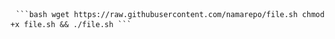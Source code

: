 <pre> <code>```bash wget https://raw.githubusercontent.com/namarepo/file.sh chmod +x file.sh && ./file.sh ```</code> </pre>
